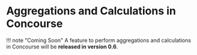 # Aggregations and Calculations in Concourse

!!! note "Coming Soon"
    A feature to perform aggregations and calculations in Concourse will be **released in version 0.6**.
